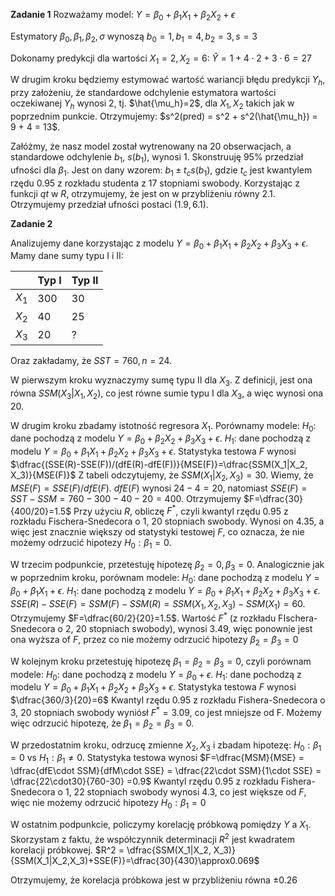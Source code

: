 **Zadanie 1**
Rozważamy model: $Y = \beta_0 + \beta_1 X_1 +  \beta_2 X_2 + \epsilon$

Estymatory $\beta_0, \beta_1, \beta_2, \sigma$ wynoszą $b_0=1, b_1=4, b_2=3, s=3$ 

Dokonamy predykcji dla wartości $X_1=2, X_2=6$:
 $\hat{Y}=1+4\cdot2 + 3\cdot6=27$

W drugim kroku będziemy estymować wartość wariancji błędu predykcji $Y_h$, przy założeniu, że standardowe odchylenie estymatora wartości oczekiwanej $Y_h$ wynosi 2, tj. $\hat{\mu_h}=2$, dla $X_1, X_2$ takich jak w poprzednim punkcie. Otrzymujemy:
$s^2(pred) = s^2 + s^2(\hat{\mu_h}) = 9 + 4 = 13$.

Załóżmy, że nasz model został wytrenowany na 20 obserwacjach, a standardowe odchylenie $b_1$, $s(b_1)$, wynosi $1$. Skonstruuję $95\%$ przedział ufności dla $\beta_1$. 
Jest on dany wzorem: $b_1 \pm t_cs(b_1)$, gdzie $t_c$ jest kwantylem rzędu 0.95 z rozkładu studenta z 17 stopniami swobody. Korzystając z funkcji $qt$ w $R$, otrzymujemy, że jest on w przybliżeniu równy $2.1$. Otrzymujemy przedział ufności postaci $(1.9, 6.1)$.

**Zadanie 2**

Analizujemy dane korzystając z modelu $Y = \beta_0 + \beta_1 X_1 +  \beta_2 X_2 + \beta_3 X_3+\epsilon$.
Mamy dane sumy typu I i II:

||Typ I|Typ II|
|-|-|-|
|$X_1$|300|30|
|$X_2$|40|25|
|$X_3$|20|?|

Oraz zakładamy, że $SST=760, n=24$.

W pierwszym kroku wyznaczymy sumę typu II dla $X_3$. Z definicji, jest ona równa $SSM(X_3| X_1, X_2)$, co jest równe sumie typu I dla $X_3$, a więc wynosi ona 20. 

W drugim kroku zbadamy istotność regresora $X_1$. Porównamy modele:
$H_0:$ dane pochodzą z modelu $Y = \beta_0 +  \beta_2 X_2 + \beta_3 X_3+\epsilon$.
$H_1:$ dane pochodzą z modelu $Y = \beta_0 + \beta_1 X_1 +  \beta_2 X_2 + \beta_3 X_3+\epsilon$.
Statystyka testowa $F$ wynosi $\dfrac{(SSE(R)-SSE(F))/(dfE(R)-dfE(F))}{MSE(F)}=\dfrac{SSM(X_1|X_2, X_3)}{MSE(F)}$
Z tabeli odczytujemy, że $SSM(X_1| X_2, X_3) = 30$. 
Wiemy, że $MSE(F)=SSE(F)/dfE(F)$. $dfE(F)$ wynosi $24 - 4=20$, natomiast $SSE(F)=SST-SSM=760-300-40-20=400$.
Otrzymujemy $F=\dfrac{30}{400/20}=1.5$
Przy użyciu $R$, obliczę $F^*$, czyli kwantyl  rzędu 0.95 z rozkładu Fischera-Snedecora o 1, 20 stopniach swobody. Wynosi on $4.35$, a więc jest znacznie większy od statystyki testowej $F$, co oznacza, że nie możemy odrzucić hipotezy $H_0: \beta_1=0$. 

W trzecim podpunkcie, przetestuję hipotezę $\beta_2=0, \beta_3=0$. Analogicznie jak w poprzednim kroku, porównam modele:
$H_0:$ dane pochodzą z modelu $Y = \beta_0 +  \beta_1 X_1+\epsilon$.
$H_1:$ dane pochodzą z modelu $Y = \beta_0 + \beta_1 X_1 +  \beta_2 X_2 + \beta_3 X_3+\epsilon$.
$SSE(R)-SSE(F) = SSM(F) - SSM(R) = SSM(X_1, X_2, X_3) - SSM(X_1) = 60$.
Otrzymujemy $F=\dfrac{60/2}{20}=1.5$. Wartość $F^*$ (z rozkładu FIschera-Snedecora o 2, 20 stopniach swobody), wynosi 3.49, więc ponownie jest ona wyższa of $F$, przez co nie możemy odrzucić hipotezy $\beta_2=\beta_3=0$

W kolejnym kroku przetestuję hipotezę $\beta_1=\beta_2=\beta_3=0$, czyli porównam modele:
$H_0:$ dane pochodzą z modelu $Y = \beta_0 +\epsilon$.
$H_1:$ dane pochodzą z modelu $Y = \beta_0 + \beta_1 X_1 +  \beta_2 X_2 + \beta_3 X_3+\epsilon$.
Statystyka testowa $F$ wynosi $\dfrac{360/3}{20}=6$
Kwantyl rzędu 0.95 z rozkładu Fishera-Snedecora o 3, 20 stopniach swobody wyniósł $F^*=3.09$, co jest mniejsze od F. Możemy więc odrzucić hipotezę, że $\beta_1=\beta_2=\beta_3=0$.

W przedostatnim kroku, odrzucę zmienne $X_2, X_3$ i zbadam hipotezę:
$H_0: \beta_1=0$ vs $H_1: \beta_1 \neq0$.
Statystyka testowa wynosi $F=\dfrac{MSM}{MSE} = \dfrac{dfE\cdot SSM}{dfM\cdot SSE} = \dfrac{22\cdot SSM}{1\cdot SSE} = \dfrac{22\cdot30}{760-30} =0.9$
Kwantyl rzędu 0.95 z rozkładu Fishera-Snedecora o 1, 22 stopniach swobody wynosi $4.3$, co jest większe od $F$, więc nie możemy odrzucić hipotezy $H_0: \beta_1 = 0$

W ostatnim podpunkcie, policzymy korelację próbkową pomiędzy $Y$ a $X_1$. Skorzystam z faktu, że współczynnik determinacji $R^2$ jest kwadratem korelacji próbkowej.
$R^2 = \dfrac{SSM(X_1|X_2, X_3)}{SSM(X_1|X_2,X_3)+SSE(F)}=\dfrac{30}{430}\approx0.069$

Otrzymujemy, że korelacja próbkowa jest w przybliżeniu równa $\pm0.26$